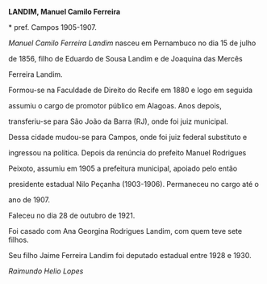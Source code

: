 **LANDIM, Manuel Camilo Ferreira**



\* pref. Campos 1905-1907.



*Manuel Camilo Ferreira Landim* nasceu em Pernambuco no dia 15 de julho

de 1856, filho de Eduardo de Sousa Landim e de Joaquina das Mercês

Ferreira Landim.



Formou-se na Faculdade de Direito do Recife em 1880 e logo em seguida

assumiu o cargo de promotor público em Alagoas. Anos depois,

transferiu-se para São João da Barra (RJ), onde foi juiz municipal.

Dessa cidade mudou-se para Campos, onde foi juiz federal substituto e

ingressou na política. Depois da renúncia do prefeito Manuel Rodrigues

Peixoto, assumiu em 1905 a prefeitura municipal, apoiado pelo então

presidente estadual Nilo Peçanha (1903-1906). Permaneceu no cargo até o

ano de 1907.



Faleceu no dia 28 de outubro de 1921.



Foi casado com Ana Georgina Rodrigues Landim, com quem teve sete filhos.

Seu filho Jaime Ferreira Landim foi deputado estadual entre 1928 e 1930.



*Raimundo Helio Lopes*



